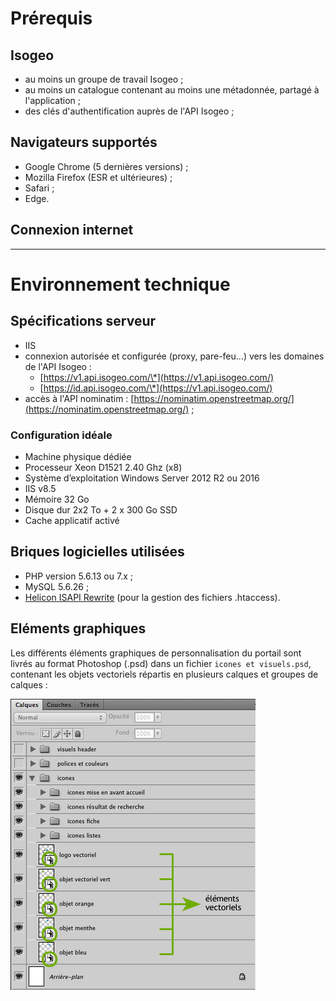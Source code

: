 # Prérequis

## Isogeo

* au moins un groupe de travail Isogeo ;
* au moins un catalogue contenant au moins une métadonnée, partagé à l'application ;
* des clés d'authentification auprès de l'API Isogeo ;

## Navigateurs supportés

* Google Chrome \(5 dernières versions\) ;
* Mozilla Firefox \(ESR et ultérieures\) ;
* Safari ;
* Edge.

## Connexion internet

---

# Environnement technique

## Spécifications serveur

* IIS 
* connexion autorisée et configurée \(proxy, pare-feu...\) vers les domaines de l'API Isogeo :
  * [https://v1.api.isogeo.com/\*](https://v1.api.isogeo.com/)
  * [https://id.api.isogeo.com/\*](https://v1.api.isogeo.com/)
* accès à l'API nominatim : [https://nominatim.openstreetmap.org/](https://nominatim.openstreetmap.org/) ;

### Configuration idéale

* Machine physique dédiée
* Processeur Xeon D1521 2.40 Ghz \(x8\)
* Système d’exploitation Windows Server 2012 R2 ou 2016
* IIS v8.5
* Mémoire 32 Go
* Disque dur 2x2 To + 2 x 300 Go SSD
* Cache applicatif activé

## Briques logicielles utilisées

* PHP version 5.6.13 ou 7.x ;
* MySQL 5.6.26 ;
* [Helicon ISAPI Rewrite](http://www.helicontech.com/isapi_rewrite/) \(pour la gestion des fichiers .htaccess\).

## Eléments graphiques

Les différents éléments graphiques de personnalisation du portail sont livrés au format Photoshop \(.psd\) dans un fichier `icones et visuels.psd`, contenant les objets vectoriels répartis en plusieurs calques et groupes de calques :

![&quot;Aperçu des calques Photoshop dans le fichier tranmis&quot;](/assets/tech_graphics_psd.png)

